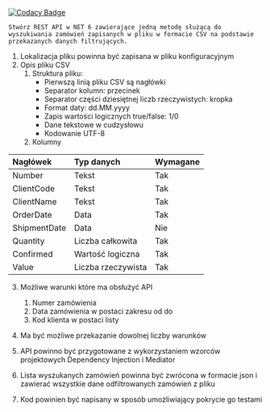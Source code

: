 [![Codacy Badge](https://app.codacy.com/project/badge/Grade/9d62951e6c1140bd9b8f6e68b20d0a2f)](https://app.codacy.com/gh/LPiotr/SearchPurchaseOrder/dashboard?utm_source=gh&utm_medium=referral&utm_content=&utm_campaign=Badge_grade)


	Stwórz REST API w NET 6 zawierające jedną metodę służącą do wyszukiwania zamówień zapisanych w pliku w formacie CSV na podstawie przekazanych danych filtrujących.

1.  Lokalizacja pliku powinna być zapisana w pliku konfiguracyjnym
2.  Opis pliku CSV
	1. Struktura pliku:
      	- Pierwszą linią pliku CSV są nagłówki
     	- Separator kolumn: przecinek
      	- Separator części dziesiętnej liczb rzeczywistych: kropka
      	- Format daty: dd.MM.yyyy
      	- Zapis wartości logicznych true/false: 1/0
      	- Dane tekstowe w cudzysłowu
      	- Kodowanie UTF-8
	2. Kolumny

| Nagłówek     | Typ danych         | Wymagane |
| :----------- | :----------------- | :------- |
| Number       | Tekst              | Tak      |
| ClientCode   | Tekst              | Tak      |
| ClientName   | Tekst              | Tak      |
| OrderDate    | Data               | Tak      |
| ShipmentDate | Data               | Nie      |
| Quantity     | Liczba całkowita   | Tak      |
| Confirmed    | Wartość logiczna   | Tak      |
| Value        | Liczba rzeczywista | Tak      |
 
3. Możliwe warunki które ma obsłużyć API
   1. Numer zamówienia
   1. Data zamówienia w postaci zakresu od do
   1. Kod klienta w postaci listy
1. Ma być możliwe przekazanie dowolnej liczby warunków
1. API powinno być przygotowane z wykorzystaniem wzorców projektowych Dependency Injection i Mediator

1. Lista wyszukanych zamówień powinna być zwrócona w formacie json i zawierać wszystkie dane odfiltrowanych zamówień z pliku

1. Kod powinien być napisany w sposób umożliwiający pokrycie go testami
